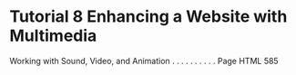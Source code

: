 # Tutorial 8 Enhancing a Website with Multimedia
Working with Sound, Video, and Animation . . . . . . . . . . Page HTML 585
